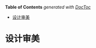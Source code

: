 <!-- START doctoc generated TOC please keep comment here to allow auto update -->
<!-- DON'T EDIT THIS SECTION, INSTEAD RE-RUN doctoc TO UPDATE -->
**Table of Contents**  *generated with [DocToc](https://github.com/thlorenz/doctoc)*

- [设计审美](#%E8%AE%BE%E8%AE%A1%E5%AE%A1%E7%BE%8E)

<!-- END doctoc generated TOC please keep comment here to allow auto update -->

# 设计审美